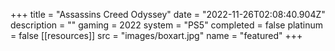+++
title = "Assassins Creed Odyssey"
date = "2022-11-26T02:08:40.904Z"
description = ""
gaming = 2022
system = "PS5"
completed = false
platinum = false
[[resources]]
src = "images/boxart.jpg"
name = "featured"
+++

<!-- Playthrough in progress... -->

<!-- **Final trophy count: __ of __** -->

<!-- ![Trophy List](images/trophies.jpg) -->
